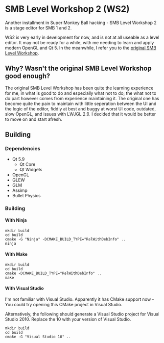 SMB Level Workshop 2 (WS2)
==========================

Another installment in Super Monkey Ball hacking - SMB Level Workshop 2 is a stage editor for SMB 1 and 2.

WS2 is very early in development for now, and is not at all useable as a level editor. It may not be ready for a while, with me needing to learn and apply modern OpenGL and Qt 5. In the meanwhile, I refer you to the [original SMB Level Workshop](https://github.com/CraftedCart/SMBLevelWorkshop).

## Why? Wasn't the original SMB Level Workshop good enough?

The original SMB Level Workshop has been quite the learning experience for me, in what is good to do and especially what not to do; the what not to do part however comes from experience maintaining it. The original one has become quite the pain to maintain with little seperation between the UI and the logic of the editor, fiddly at best and buggy at worst UI code, outdated, slow OpenGL, and issues with LWJGL 2.9. I decided that it would be better to move on and start afresh.

## Building

### Dependencies

- Qt 5.9
    - Qt Core
    - Qt Widgets
- OpenGL
- GLEW
- GLM
- Assimp
- Bullet Physics

### Building

#### With Ninja

```shell
mkdir build
cd build
cmake -G "Ninja" -DCMAKE_BUILD_TYPE="RelWithDebInfo" ..
ninja
```

#### With Make

```shell
mkdir build
cd build
cmake -DCMAKE_BUILD_TYPE="RelWithDebInfo" ..
make
```

#### With Visual Studio

I'm not familiar with Visual Studio. Apparently it has CMake support now - You could try opening this CMake project in Visual Studio.

Alternatively, the following should generate a Visual Studio project for Visual Studio 2010. Replace the 10 with your version of Visual Studio.
```shell
mkdir build
cd build
cmake -G "Visual Studio 10" ..
```

